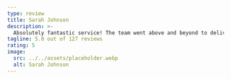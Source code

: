```yaml
---
type: review
title: Sarah Johnson
description: >-
  Absolutely fantastic service! The team went above and beyond to deliver exactly what we needed. Professional, timely, and exceeded all expectations. Their attention to detail was remarkable and they kept us informed throughout the entire process.
tagline: 5.0 out of 127 reviews
rating: 5
image:
  src: ../../assets/placeholder.webp
  alt: Sarah Johnson
---
```

